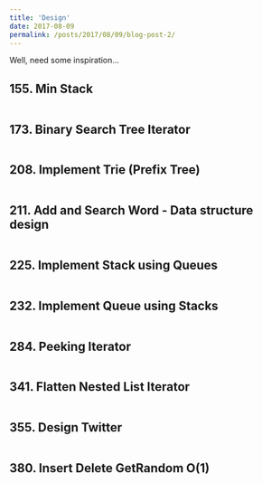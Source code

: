 ```yaml
---
title: 'Design'
date: 2017-08-09
permalink: /posts/2017/08/09/blog-post-2/
---
```


Well, need some inspiration...

## 155. Min Stack
<pre>
</pre>

## 173. Binary Search Tree Iterator
<pre>
</pre>

## 208. Implement Trie (Prefix Tree)
<pre>
</pre>

## 211. Add and Search Word - Data structure design
<pre>
</pre>

## 225. Implement Stack using Queues
<pre>
</pre>

## 232. Implement Queue using Stacks
<pre>
</pre>

## 284. Peeking Iterator
<pre>
</pre>

## 341. Flatten Nested List Iterator
<pre>
</pre>

## 355. Design Twitter
<pre>
</pre>

## 380. Insert Delete GetRandom O(1)
<pre>
</pre>
